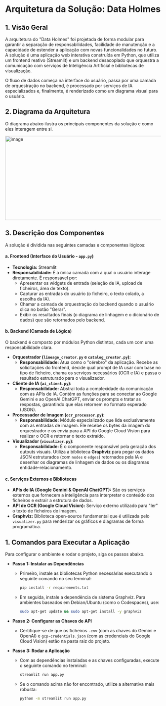 # Arquitetura da Solução: Data Holmes

## 1. Visão Geral

A arquitetura do "Data Holmes" foi projetada de forma modular para garantir a separação de responsabilidades, facilidade de manutenção e a capacidade de estender a aplicação com novas funcionalidades no futuro. A solução é uma aplicação web interativa construída em Python, que utiliza um frontend reativo (Streamlit) e um backend desacoplado que orquestra a comunicação com serviços de Inteligência Artificial e bibliotecas de visualização.

O fluxo de dados começa na interface do usuário, passa por uma camada de orquestração no backend, é processado por serviços de IA especializados e, finalmente, é renderizado como um diagrama visual para o usuário.

## 2. Diagrama da Arquitetura

O diagrama abaixo ilustra os principais componentes da solução e como eles interagem entre si.

<img width="1215" height="272" alt="image" src="https://github.com/user-attachments/assets/2e157c7e-61ac-445b-ad4a-e46ceb43097a" />

## 3. Descrição dos Componentes

A solução é dividida nas seguintes camadas e componentes lógicos:

#### a. Frontend (Interface do Usuário - **`app.py`**)

* **Tecnologia:** Streamlit
* **Responsabilidade:** É a única camada com a qual o usuário interage diretamente. É responsável por:
    * Apresentar os widgets de entrada (seleção de IA, upload de ficheiros, área de texto).
    * Capturar as entradas do usuário (o ficheiro, o texto colado, a escolha da IA).
    * Chamar a camada de orquestração do backend quando o usuário clica no botão "Gerar".
    * Exibir os resultados finais (o diagrama de linhagem e o dicionário de dados) que são retornados pelo backend.

#### b. Backend (Camada de Lógica)

O backend é composto por módulos Python distintos, cada um com uma responsabilidade clara.

* **Orquestrador (`lineage_creator.py` e `catalog_creator.py`):**
    * **Responsabilidade:** Atua como o "cérebro" da aplicação. Recebe as solicitações do frontend, decide qual prompt de IA usar com base no tipo de ficheiro, chama os serviços necessários (OCR e IA) e passa o resultado estruturado para o visualizador.
* **Cliente de IA (`ai_client.py`):**
    * **Responsabilidade:** Abstrai toda a complexidade da comunicação com as APIs de IA. Contém as funções para se conectar ao Google Gemini e ao OpenAI ChatGPT, enviar os prompts e tratar as respostas, garantindo que elas retornem no formato esperado (JSON).
* **Processador de Imagem (`ocr_processor.py`):**
    * **Responsabilidade:** Módulo especializado que lida exclusivamente com as entradas de imagem. Ele recebe os bytes da imagem do orquestrador e os envia para a API do Google Cloud Vision para realizar o OCR e retornar o texto extraído.
* **Visualizador (`visualizer.py`):**
    * **Responsabilidade:** É o componente responsável pela geração dos outputs visuais. Utiliza a biblioteca **Graphviz** para pegar os dados JSON estruturados (com `nodes` e `edges`) retornados pela IA e desenhar os diagramas de linhagem de dados ou os diagramas entidade-relacionamento.

#### c. Serviços Externos e Bibliotecas

* **APIs de IA (Google Gemini & OpenAI ChatGPT):** São os serviços externos que fornecem a inteligência para interpretar o conteúdo dos ficheiros e extrair a estrutura de dados.
* **API de OCR (Google Cloud Vision):** Serviço externo utilizado para "ler" o texto de ficheiros de imagem.
* **Graphviz:** Biblioteca open-source fundamental que é utilizada pelo `visualizer.py` para renderizar os gráficos e diagramas de forma programática.

## 1. Comandos para Executar a Aplicação

Para configurar o ambiente e rodar o projeto, siga os passos abaixo.

* **Passo 1: Instalar as Dependências**
    * Primeiro, instale as bibliotecas Python necessárias executando o seguinte comando no seu terminal:
        ```bash
        pip install -r requirements.txt
        ```
    * Em seguida, instale a dependência de sistema Graphviz. Para ambientes baseados em Debian/Ubuntu (como o Codespaces), use:
        ```bash
        sudo apt-get update && sudo apt-get install -y graphviz
        ```

* **Passo 2: Configurar as Chaves de API**
    * Certifique-se de que os ficheiros `.env` (com as chaves do Gemini e OpenAI) e `gcp-credentials.json` (com as credenciais do Google Cloud Vision) estão na pasta raiz do projeto.

* **Passo 3: Rodar a Aplicação**
    * Com as dependências instaladas e as chaves configuradas, execute o seguinte comando no terminal:
        ```bash
        streamlit run app.py
        ```
    * Se o comando acima não for encontrado, utilize a alternativa mais robusta:
        ```bash
        python -m streamlit run app.py
        ```
  
